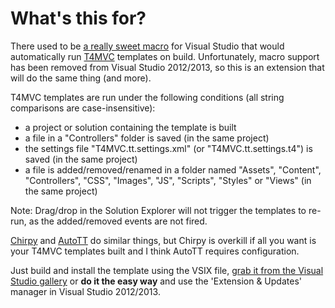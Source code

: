 # What's this for?

There used to be [a really sweet macro](http://stackoverflow.com/questions/2341717/can-you-do-a-runcustomtool-with-envdte-as-a-pre-build-event) for Visual Studio that would automatically run [T4MVC](http://t4mvc.codeplex.com) templates on build. Unfortunately, macro support has been removed from Visual Studio 2012/2013, so this is an extension that will do the same thing (and more).

T4MVC templates are run under the following conditions (all string comparisons are case-insensitive):

* a project or solution containing the template is built
* a file in a "Controllers" folder is saved (in the same project)
* the settings file "T4MVC.tt.settings.xml" (or "T4MVC.tt.settings.t4") is saved (in the same project)
* a file is added/removed/renamed in a folder named  "Assets", "Content", "Controllers", "CSS", "Images", "JS", "Scripts", "Styles" or "Views" (in the same project)

Note: Drag/drop in the Solution Explorer will not trigger the templates to re-run, as the added/removed events are not fired.

[Chirpy](http://chirpy.codeplex.com/) and [AutoTT](https://github.com/MartinF/Dynamo.AutoTT) do similar things, but Chirpy is overkill if all you want is your T4MVC templates built and I think AutoTT requires configuration.

Just build and install the template using the VSIX file, [grab it from the Visual Studio gallery](http://visualstudiogallery.msdn.microsoft.com/8d820b76-9fc4-429f-a95f-e68ed7d3111a) or **do it the easy way** and use the 'Extension & Updates' manager in Visual Studio 2012/2013.